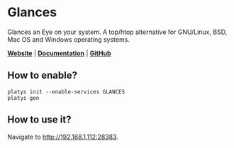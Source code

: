 # Glances

Glances an Eye on your system. A top/htop alternative for GNU/Linux, BSD, Mac OS and Windows operating systems. 

**[Website](https://nicolargo.github.io/glances/)** | **[Documentation](http://glances.readthedocs.org/en/latest/)** | **[GitHub](https://github.com/nicolargo/glances)**

## How to enable?

```
platys init --enable-services GLANCES
platys gen
```

## How to use it?

Navigate to <http://192.168.1.112:28383>.